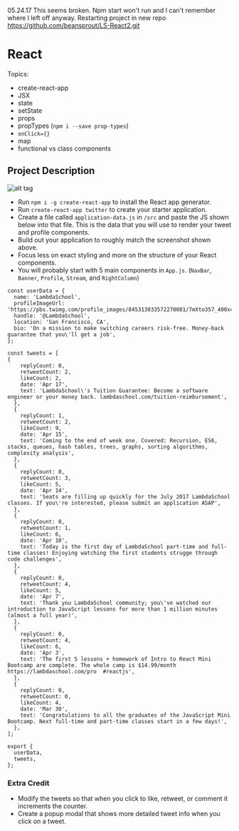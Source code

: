05.24.17 This seems broken.  Npm start won't run and I can't remember where I left off anyway.
Restarting project in new repo https://github.com/beansprout/LS-React2.git
# React

Topics:

 * create-react-app
 * JSX
 * state
 * setState
 * props
 * propTypes (`npm i --save prop-types`)
 * `onClick={}`
 * map
 * functional vs class components


## Project Description

![alt tag](/assets/twitter.png)

  * Run `npm i -g create-react-app` to install the React app generator.
  * Run `create-react-app twitter` to create your starter application.
  * Create a file called `application-data.js` in `/src` and paste the JS shown below into that file.  This is the data that you will use to render your tweet and profile components.
  * Build out your application to roughly match the screenshot shown above.
  * Focus less on exact styling and more on the structure of your React components.
  * You will probably start with 5 main components in `App.js`.  (`NavBar`, `Banner`, `Profile`, `Stream`, and `RightColumn`)

  ```
  const userData = {
    name: 'LambdaSchool',
    profileImageUrl: 'https://pbs.twimg.com/profile_images/845313033572270081/7mXto357_400x400.jpg',
    handle: '@LambdaSchool',
    location: 'San Francisco, CA',
    bio: 'On a mission to make switching careers risk-free. Money-back guarantee that you\'ll get a job',
  };

  const tweets = [
  {
      replyCount: 0,
      retweetCount: 2,
      likeCount: 2,
      date: 'Apr 17',
      text: 'LambdaSchool\'s Tuition Guarantee: Become a software engineer or your money back. lambdaschool.com/tuition-reimbursement',
    },
    {
      replyCount: 1,
      retweetCount: 2,
      likeCount: 9,
      date: 'Apr 15',
      text: 'Coming to the end of week one. Covered: Recursion, ES6, stacks, queues, hash tables, trees, graphs, sorting algorithms, complexity analysis',
    },
    {
      replyCount: 0,
      retweetCount: 3,
      likeCount: 5,
      date: 'Apr 14',
      text: 'Seats are filling up quickly for the July 2017 LambdaSchool classes. If you\'re interested, please submit an application ASAP',
    },
    {
      replyCount: 0,
      retweetCount: 1,
      likeCount: 6,
      date: 'Apr 10',
      text: 'Today is the first day of LambdaSchool part-time and full-time classes! Enjoying watching the first students strugge through code challenges',
    },
    {
      replyCount: 0,
      retweetCount: 4,
      likeCount: 5,
      date: 'Apr 7',
      text: 'Thank you LambdaSchool community; you\'ve watched our introduction to JavaScript lessons for more than 1 million minutes (almost a full year)',
    },
    {
      replyCount: 0,
      retweetCount: 4,
      likeCount: 6,
      date: 'Apr 3',
      text: 'The first 5 lessons + homework of Intro to React Mini Bootcamp are complete. The whole camp is $14.99/month https://lambdaschool.com/pro  #reactjs',
    },
    {
      replyCount: 0,
      retweetCount: 0,
      likeCount: 4,
      date: 'Mar 30',
      text: 'Congratulations to all the graduates of the JavaScript Mini Bootcamp. Next full-time and part-time classes start in a few days!',
    },
  ];

  export {
    userData,
    tweets,
  };

  ```


### Extra Credit

 * Modify the tweets so that when you click to like, retweet, or comment it increments the counter.
 * Create a popup modal that shows more detailed tweet info when you click on a tweet.
